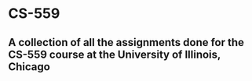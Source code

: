 # CS-559
## A collection of all the assignments done for the CS-559 course at the University of Illinois, Chicago
